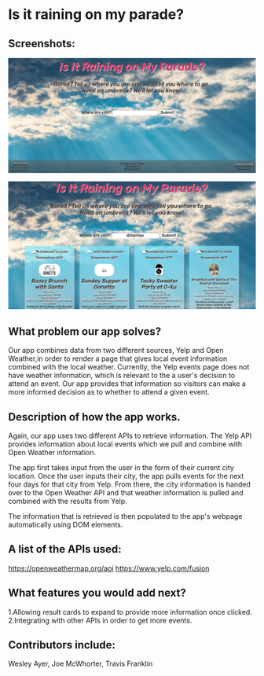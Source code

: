 # Is it raining on my parade?

## Screenshots:

![Screenshot without results-large](images/screenshot-large.png)

![Screenshot with results-large](images/screenshot-large-with-results.png)

## What problem our app solves?

Our app combines data from two different sources, Yelp and Open Weather,in order to render a page that gives local event information combined with the local weather. Currently, the Yelp events page does not have weather information, which is relevant to the a user's decision to attend an event. Our app provides that information so visitors can make a more informed decision as to whether to attend a given event. 

## Description of how the app works.

Again, our app uses two different APIs to retrieve information. The Yelp API provides information about local events which we pull and combine with Open Weather information. 

The app first takes input from the user in the form of their current city location. Once the user inputs their city, the app pulls events for the next four days for that city from Yelp. From there, the city information is handed over to the Open Weather API and that weather information is pulled and combined with the results from Yelp.

The information that is retrieved is then populated to the app's webpage automatically using DOM elements. 

## A list of the APIs used:

https://openweathermap.org/api
https://www.yelp.com/fusion

## What features you would add next?

1.Allowing result cards to expand to provide more information once clicked. 
2.Integrating with other APIs in order to get more events. 

## Contributors include:
Wesley Ayer, Joe McWhorter, Travis Franklin